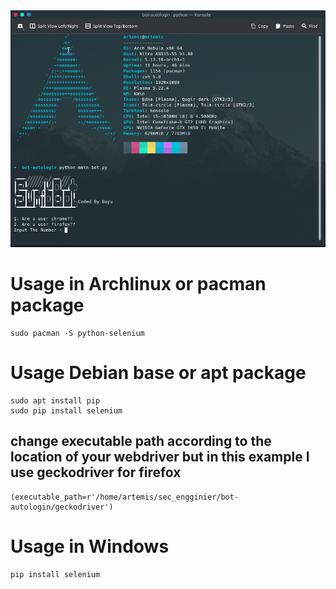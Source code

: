 <img src="https://github.com/JayaByu/Sunib_Bot/blob/main/forsunib.png">

# Usage in Archlinux or pacman package
```
sudo pacman -S python-selenium 
```
 
# Usage Debian base or apt package
```
sudo apt install pip
sudo pip install selenium
```

## change executable path according to the location of your webdriver but in this example I use geckodriver for firefox

``` 
(executable_path=r'/home/artemis/sec_engginier/bot-autologin/geckodriver')
```

# Usage in Windows 
```
pip install selenium
```








